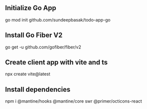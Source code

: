 ## Initialize Go App

go mod init github.com/sundeepbasak/todo-app-go

## Install Go Fiber V2

go get -u github.com/gofiber/fiber/v2

## Create client app with vite and ts

npx create vite@latest

## Install dependencies

npm i @mantine/hooks @mantine/core swr @primer/octicons-react
